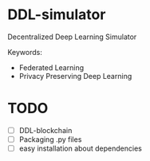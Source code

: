 # DDL-simulator
Decentralized Deep Learning Simulator

Keywords:
* Federated Learning
* Privacy Preserving Deep Learning

# TODO
- [ ] DDL-blockchain
- [ ] Packaging .py files
- [ ] easy installation about dependencies

